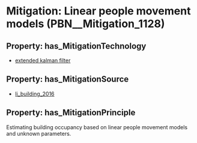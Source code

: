 # Mitigation: __Linear people movement models__ (PBN__Mitigation_1128)

## Property: has_MitigationTechnology

* [extended kalman filter](../Technology/PBN__Technology_3678)

## Property: has_MitigationSource

* [li_building_2016](../Article/PBN__Article_29)

## Property: has_MitigationPrinciple

Estimating building occupancy based on linear people movement models and unknown parameters.

